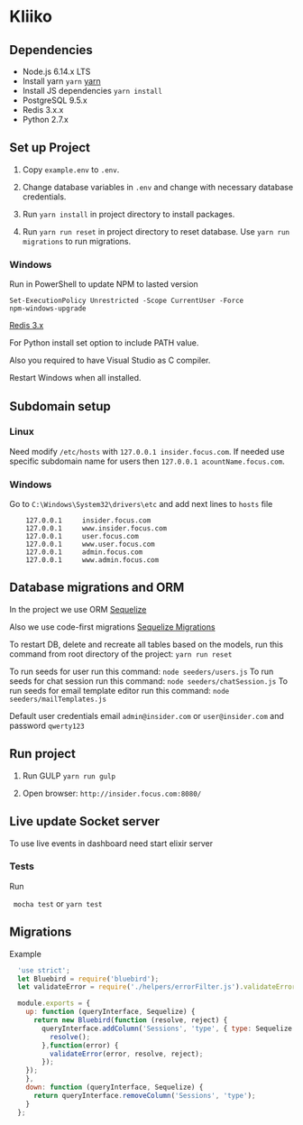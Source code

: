 # Kliiko

## Dependencies

  * Node.js 6.14.x LTS
  * Install yarn `yarn` [yarn](https://yarnpkg.com/en/docs/install)
  * Install JS dependencies `yarn install`
  * PostgreSQL 9.5.x
  * Redis 3.x.x
  * Python 2.7.x

## Set up Project

1) Copy ``` example.env ```  to  ``` .env ```.

2) Change database variables in ``` .env ``` and change with necessary database credentials.

3) Run ``` yarn install ``` in project directory to install packages.

4) Run ``` yarn run reset ``` in project directory to reset database.
Use ``` yarn run migrations ``` to run migrations.

### Windows

Run in PowerShell to update NPM to lasted version
```
Set-ExecutionPolicy Unrestricted -Scope CurrentUser -Force
npm-windows-upgrade
```

[Redis 3.x](https://github.com/ServiceStack/redis-windows/tree/master/downloads)

For Python install set option to include PATH value.

Also you required to have Visual Studio as C compiler.

Restart Windows when all installed.

##  Subdomain setup

### Linux

Need modify ``` /etc/hosts ``` with ``` 127.0.0.1 insider.focus.com ```.
If needed use specific subdomain name for users then ``` 127.0.0.1 acountName.focus.com ```.

### Windows

Go to ``` C:\Windows\System32\drivers\etc ```
and add next lines to ``` hosts ``` file
```     
    127.0.0.1     insider.focus.com
    127.0.0.1     www.insider.focus.com
    127.0.0.1     user.focus.com
    127.0.0.1     www.user.focus.com    
    127.0.0.1     admin.focus.com      
    127.0.0.1     www.admin.focus.com  
```   

## Database migrations and ORM

In the project we use ORM [Sequelize](http://docs.sequelizejs.com/en/latest/)

Also we use code-first migrations [Sequelize Migrations](http://docs.sequelizejs.com/en/latest/docs/migrations/)

To restart DB, delete and recreate all tables based on the models, run this command from root directory of the project:
``` yarn run reset ```

To run seeds for user run this command: ``` node seeders/users.js ```
To run seeds for chat session run this command: ``` node seeders/chatSession.js ```
To run seeds for email template editor run this command: ``` node seeders/mailTemplates.js ```

Default user credentials email ``` admin@insider.com ``` or ``` user@insider.com ``` and password ``` qwerty123 ```

## Run project

1) Run GULP ``` yarn run gulp ```

2) Open browser: ``` http://insider.focus.com:8080/ ```

## Live update Socket server
To use live events in dashboard need start elixir server

### Tests
Run

 ``` mocha test```
or
 ``` yarn test ```

## Migrations

Example

```js
  'use strict';
  let Bluebird = require('bluebird');
  let validateError = require('./helpers/errorFilter.js').validateError

  module.exports = {
    up: function (queryInterface, Sequelize) {
      return new Bluebird(function (resolve, reject) {
        queryInterface.addColumn('Sessions', 'type', { type: Sequelize.ENUM, values: ['focus', 'forum'] }).then(function() {
          resolve();
        },function(error) {
          validateError(error, resolve, reject);
        });
    });
    },
    down: function (queryInterface, Sequelize) {
      return queryInterface.removeColumn('Sessions', 'type');
    }
  };

```
